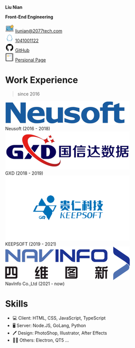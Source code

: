 **Liu Nian**

**Front-End Engineering**

<div>
	<img src="https://raw.githubusercontent.com/asdjgfr/asdjgfr/master/email.svg" title="E-mail" alt="E-mail"/>
    <a href="mailto:liunian@2077tech.com" title="E-mail">liunian@2077tech.com</a>
</div>

<div>
	<img src="https://raw.githubusercontent.com/asdjgfr/asdjgfr/master/qq.svg" title="QQ" alt="QQ"/>
    <a href="tencent://message/?uin=1041001122&Menu=yes" title="QQ">1041001122</a>
</div>

<div>
	<img src="https://raw.githubusercontent.com/asdjgfr/asdjgfr/master/github.svg" title="GitHub" alt="GitHub"/>
    <a href="https://github.com/asdjgfr" title="GitHub">GitHub</a>
</div>

<div>
	<img src="https://raw.githubusercontent.com/asdjgfr/asdjgfr/master/blog.svg" title="persional page" alt="persional page"/>
    <a href="https://www.2077tech.com" title="persional page">Persional Page</a>
</div>


#  Work Experience

> since 2016

<div>
    <a href="https://www.neusoft.com/" title="Neusoft">
        <img src="https://raw.githubusercontent.com/asdjgfr/asdjgfr/master/neusoft.png" alt="Neusoft" />
    </a>
    <br />
    Neusoft (2016 - 2018)
</div>

<div>
    <a href="http://cindata.cn/" title="GXD">
    <img src="https://raw.githubusercontent.com/asdjgfr/asdjgfr/master/gxd.png" alt="GXD" />
    </a>
    <br />
    GXD (2018 - 2019)
</div>

<div>
    <a href="http://www.keepsoft.net/" title="KEEPSOFT">
    <img src="https://raw.githubusercontent.com/asdjgfr/asdjgfr/master/keepsoft.png" alt="KEEPSOFT" />
    </a>
    <br />
    KEEPSOFT (2019 - 2021)
</div>

<div>
    <a href="https://www.navinfo.com/" title="NavInfo Co.,Ltd">
    <img src="https://raw.githubusercontent.com/asdjgfr/asdjgfr/master/navinfo.png" alt="NavInfo Co.,Ltd" />
    </a>
    <br />
    NavInfo Co.,Ltd (2021 - now)
</div>

# Skills

- 💻 Client: HTML, CSS,  JavaScript, TypeScript
- 🖥️ Server: Node.JS, GoLang, Python
- 🖊️ Design: PhotoShop, Illustrator, After Effects
- 🏳️‍🌈 Others: Electron, QT5 ...
